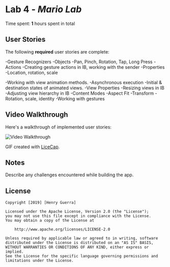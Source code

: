 # Lab 4 - *Mario Lab*


Time spent: **1** hours spent in total

## User Stories

The following **required** user stories are complete:

-Gesture Recognizers
-Objects
-Pan, Pinch, Rotation, Tap, Long Press
-Actions
-Creating gesture actions in IB, working with the sender
-Properties
-Location, rotation, scale

-Working with view animation methods.
-Asynchronous execution
-Initial & destination states of animated views.
-View Properties
-Resizing views in IB
-Adjusting view hierarchy in IB
-Content Modes
-Aspect Fit
-Transform
-Rotation, scale, identity
-Working with gestures

## Video Walkthrough

Here's a walkthrough of implemented user stories:

<img src='https://i.imgur.com/O5PlMHy.gif' title='Video Walkthrough' width='' alt='Video Walkthrough' />

GIF created with [LiceCap](http://www.cockos.com/licecap/).

## Notes

Describe any challenges encountered while building the app.

## License

    Copyright [2019] [Henry Guerra]

    Licensed under the Apache License, Version 2.0 (the "License");
    you may not use this file except in compliance with the License.
    You may obtain a copy of the License at

        http://www.apache.org/licenses/LICENSE-2.0

    Unless required by applicable law or agreed to in writing, software
    distributed under the License is distributed on an "AS IS" BASIS,
    WITHOUT WARRANTIES OR CONDITIONS OF ANY KIND, either express or implied.
    See the License for the specific language governing permissions and
    limitations under the License.
